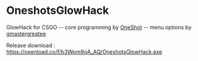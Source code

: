 # OneshotsGlowHack
GlowHack for CSGO
-- core programming by [OneShot](https://github.com/OneshotGH)
-- menu options by [gmastergreatee](https://github.com/gmastergreatee)

Release download : https://openload.co/f/b3Wpm9qA_AQ/OneshotsGlowHack.exe